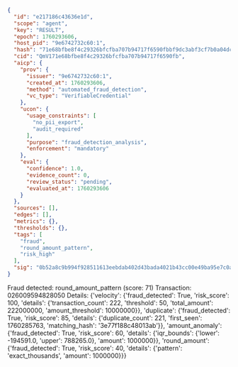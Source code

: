 ```json
{
  "id": "e217186c43636e1d",
  "scope": "agent",
  "key": "RESULT",
  "epoch": 1760293606,
  "host_pid": "9e6742732c60:1",
  "hash": "71e68bfbe8f4c29326bfcfba707b94717f6590fbbf9dc3abf3cf7b0a04dc9faa",
  "cid": "QmV171e68bfbe8f4c29326bfcfba707b94717f6590fb",
  "aicp": {
    "prov": {
      "issuer": "9e6742732c60:1",
      "created_at": 1760293606,
      "method": "automated_fraud_detection",
      "vc_type": "VerifiableCredential"
    },
    "ucon": {
      "usage_constraints": [
        "no_pii_export",
        "audit_required"
      ],
      "purpose": "fraud_detection_analysis",
      "enforcement": "mandatory"
    },
    "eval": {
      "confidence": 1.0,
      "evidence_count": 0,
      "review_status": "pending",
      "evaluated_at": 1760293606
    }
  },
  "sources": [],
  "edges": [],
  "metrics": {},
  "thresholds": {},
  "tags": [
    "fraud",
    "round_amount_pattern",
    "risk_high"
  ],
  "sig": "0b52a8c9b994f928511613eebdab402d43bada4021b43cc00e49ba95e7c0a992"
}
```

Fraud detected: round_amount_pattern (score: 71)
Transaction: 026009594828050
Details: {'velocity': {'fraud_detected': True, 'risk_score': 100, 'details': {'transaction_count': 222, 'threshold': 50, 'total_amount': 222000000, 'amount_threshold': 10000000}}, 'duplicate': {'fraud_detected': True, 'risk_score': 85, 'details': {'duplicate_count': 221, 'first_seen': 1760285763, 'matching_hash': '3e77f188c48013ab'}}, 'amount_anomaly': {'fraud_detected': True, 'risk_score': 60, 'details': {'iqr_bounds': {'lower': -194591.0, 'upper': 788265.0}, 'amount': 1000000}}, 'round_amount': {'fraud_detected': True, 'risk_score': 40, 'details': {'pattern': 'exact_thousands', 'amount': 1000000}}}